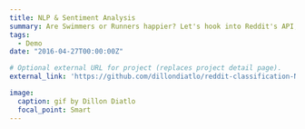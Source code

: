 ```yaml
---
title: NLP & Sentiment Analysis
summary: Are Swimmers or Runners happier? Let's hook into Reddit's API, download 10k+ datapoints, build a bespoke dataframe, and find out.
tags:
  - Demo
date: "2016-04-27T00:00:00Z"

# Optional external URL for project (replaces project detail page).
external_link: 'https://github.com/dillondiatlo/reddit-classification-NLP/tree/master'

image:
  caption: gif by Dillon Diatlo
  focal_point: Smart
---
```

